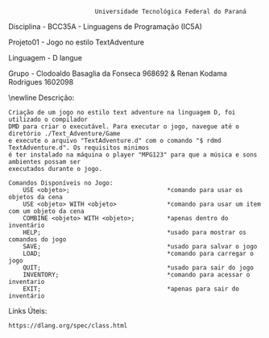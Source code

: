 
                            Universidade Tecnológica Federal do Paraná

Disciplina  - BCC35A - Linguagens de Programação (IC5A)

Projeto01   - Jogo no estilo TextAdventure

Linguagem   - D langue

Grupo       - Clodoaldo Basaglia da Fonseca 968692 & Renan Kodama Rodrigues 1602098     

\newline
Descrição:

    Criação de um jogo no estilo text adventure na linguagem D, foi utilizado o compilador
    DMD para criar o executável. Para executar o jogo, navegue até o diretório ./Text_Adventure/Game
    e execute o arquivo "TextAdventure.d" com o comando "$ rdmd TextAdventure.d". Os requisitos minimos
    é ter instalado na máquina o player "MPG123" para que a música e sons ambientes possam ser 
    executados durante o jogo. 

    Comandos Disponíveis no Jogo:
        USE <objeto>;                           *comando para usar os objetos da cena
        USE <objeto> WITH <objeto>              *comando para usar um item com um objeto da cena
        COMBINE <objeto> WITH <objeto>;         *apenas dentro do inventário
        HELP;                                   *usado para mostrar os comandos do jogo
        SAVE;                                   *usado para salvar o jogo
        LOAD;                                   *comando para carregar o jogo
        QUIT;                                   *usado para sair do jogo
        INVENTORY;                              *comando para acessar o inventario
        EXIT;                                   *apenas para sair do inventário




Links Úteis:

    https://dlang.org/spec/class.html


